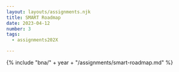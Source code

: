 ```yaml
---
layout: layouts/assignments.njk
title: SMART Roadmap
date: 2023-04-12
number: 3
tags:
  - assignments202X

---
```



{% include "bna/" + year + "/assignments/smart-roadmap.md" %}
